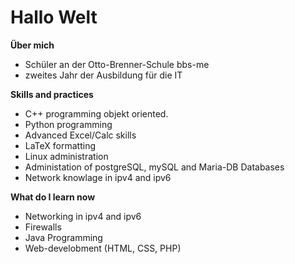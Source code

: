 # Hallo Welt
**Über mich**
- Schüler an der Otto-Brenner-Schule bbs-me
- zweites Jahr der Ausbildung für die IT


**Skills and practices**
- C++ programming objekt oriented.
- Python programming
- Advanced Excel/Calc skills
- LaTeX formatting
- Linux administration
- Administation of postgreSQL, mySQL and Maria-DB Databases
- Network knowlage in ipv4 and ipv6

**What do I learn now**
- Networking in ipv4 and ipv6
- Firewalls
- Java Programming
- Web-develobment (HTML, CSS, PHP)
